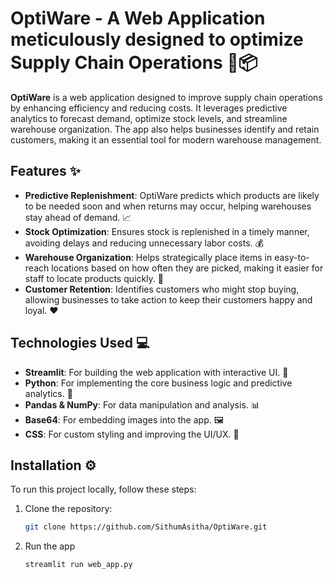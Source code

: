 # OptiWare - A Web Application meticulously designed to optimize Supply Chain Operations 🚚📦

**OptiWare** is a web application designed to improve supply chain operations by enhancing efficiency and reducing costs. It leverages predictive analytics to forecast demand, optimize stock levels, and streamline warehouse organization. The app also helps businesses identify and retain customers, making it an essential tool for modern warehouse management.

## Features ✨

- **Predictive Replenishment**: OptiWare predicts which products are likely to be needed soon and when returns may occur, helping warehouses stay ahead of demand. 📈
- **Stock Optimization**: Ensures stock is replenished in a timely manner, avoiding delays and reducing unnecessary labor costs. 💰
- **Warehouse Organization**: Helps strategically place items in easy-to-reach locations based on how often they are picked, making it easier for staff to locate products quickly. 🏢
- **Customer Retention**: Identifies customers who might stop buying, allowing businesses to take action to keep their customers happy and loyal. ❤️

## Technologies Used 💻

- **Streamlit**: For building the web application with interactive UI. 🎨
- **Python**: For implementing the core business logic and predictive analytics. 🐍
- **Pandas & NumPy**: For data manipulation and analysis. 📊
- **Base64**: For embedding images into the app. 🖼️
- **CSS**: For custom styling and improving the UI/UX. 🎨

## Installation ⚙️

To run this project locally, follow these steps:

1. Clone the repository:
   ```bash
   git clone https://github.com/SithumAsitha/OptiWare.git
2. Run the app
   ```bash
   streamlit run web_app.py
